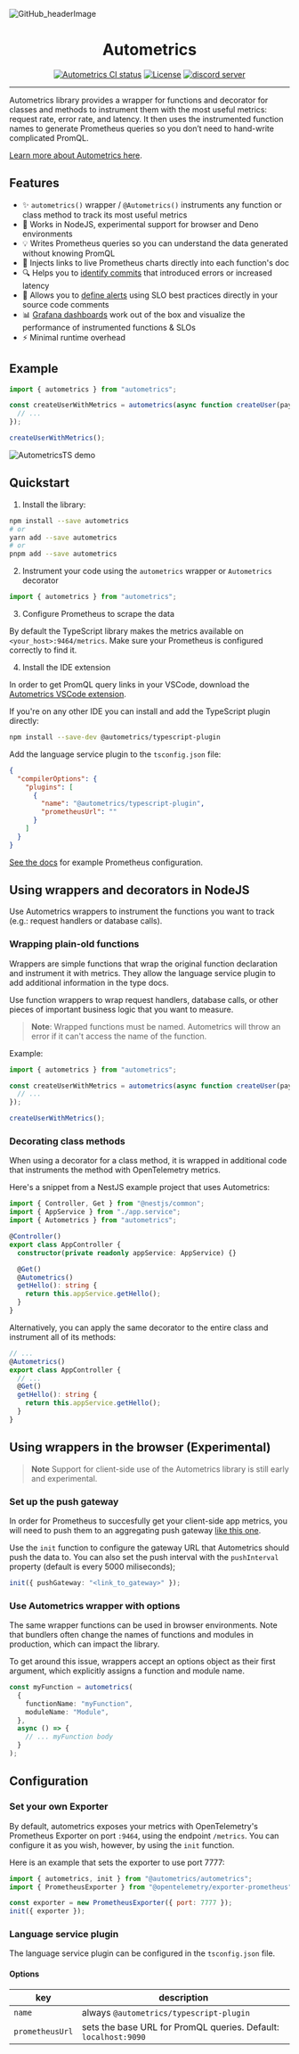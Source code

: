 ![GitHub_headerImage](https://user-images.githubusercontent.com/3262610/221191767-73b8a8d9-9f8b-440e-8ab6-75cb3c82f2bc.png)

<div align="center">
<h1>Autometrics</h1>
<a href="https://github.com/autometrics-dev/autometrics-ts/actions?query=branch%3Amain"><img src="https://github.com/autometrics-dev/autometrics-ts/actions/workflows/ci.yml/badge.svg?event=push&branch=main" alt="Autometrics CI status" /></a>
<a href="https://opensource.org/licenses/MIT" rel="nofollow"><img src="https://img.shields.io/npm/l/@autometrics/autometrics" alt="License"></a>
<a href="https://discord.gg/MJr7pYzZQ4" rel="nofollow"><img src="https://img.shields.io/discord/950489382626951178?label=Discord&logo=discord&logoColor=white" alt="discord server"></a>
</div>

<hr />

Autometrics library provides a wrapper for functions and decorator
for classes and methods to instrument them with the most useful
metrics: request rate, error rate, and latency. It then uses the instrumented
function names to generate Prometheus queries so you don’t need to hand-write
complicated PromQL.

[Learn more about Autometrics here](https://autometrics.dev/).


## Features

- ✨ `autometrics()` wrapper / `@Autometrics()` instruments any function or class method to track its
  most useful metrics
- 🌳 Works in NodeJS, experimental support for browser and Deno environments
- 💡 Writes Prometheus queries so you can understand the data generated without
  knowing PromQL
- 🔗 Injects links to live Prometheus charts directly into each function's doc
- 🔍 Helps you to [identify commits](https://docs.autometrics.dev/typescript/adding-version-information) that introduced errors or increased latency
- 🚨 Allows you to [define alerts](https://docs.autometrics.dev/typescript/adding-alerts-and-slos) using SLO best practices directly in your source code
  comments
- 📊 [Grafana
dashboards](https://github.com/autometrics-dev/autometrics-shared#dashboards)
work out of the box and visualize the performance of instrumented functions &
SLOs
- ⚡ Minimal runtime overhead

## Example 

```typescript
import { autometrics } from "autometrics";

const createUserWithMetrics = autometrics(async function createUser(payload: User) {
  // ...
});

createUserWithMetrics();
```

![AutometricsTS demo](./assets/autometrics-ts-demo.gif)

## Quickstart

1. Install the library:

```bash
npm install --save autometrics
# or
yarn add --save autometrics
# or
pnpm add --save autometrics
```

2. Instrument your code using the `autometrics` wrapper or `Autometrics`
   decorator

```typescript
import { autometrics } from "autometrics";
```

3. Configure Prometheus to scrape the data

By default the TypeScript library makes the metrics available on
`<your_host>:9464/metrics`. Make sure your Prometheus is configured correctly to
find it.

4. Install the IDE extension

In order to get PromQL query links in your VSCode, download the [Autometrics VSCode
extension](https://marketplace.visualstudio.com/items?itemName=Fiberplane.autometrics).

If you're on any other IDE you can install and add the TypeScript plugin
directly:

```bash
npm install --save-dev @autometrics/typescript-plugin
```

Add the language service plugin to the `tsconfig.json` file:

```json
{
  "compilerOptions": {
    "plugins": [
      {
        "name": "@autometrics/typescript-plugin",
        "prometheusUrl": ""
      }
    ]
  }
}
```


[See the docs](https://docs.autometrics.dev/configuring-prometheus/local) for
example Prometheus configuration.

## Using wrappers and decorators in NodeJS

Use Autometrics wrappers to instrument the functions you want to track (e.g.:
request handlers or database calls).

### Wrapping plain-old functions

Wrappers are simple functions that wrap the original function declaration and
instrument it with metrics. They allow the language service plugin to add
additional information in the type docs.

Use function wrappers to wrap request handlers, database calls, or other
pieces of important business logic that you want to measure.

> **Note**: Wrapped functions must be named. Autometrics will throw an error if
> it can't access the name of the function.

Example:

```typescript
import { autometrics } from "autometrics";

const createUserWithMetrics = autometrics(async function createUser(payload: User) {
  // ...
});

createUserWithMetrics();
```

### Decorating class methods

When using a decorator for a class method, it is wrapped in additional code that
instruments the method with OpenTelemetry metrics.

Here's a snippet from a NestJS example project that uses Autometrics:

```typescript
import { Controller, Get } from "@nestjs/common";
import { AppService } from "./app.service";
import { Autometrics } from "autometrics";

@Controller()
export class AppController {
  constructor(private readonly appService: AppService) {}

  @Get()
  @Autometrics()
  getHello(): string {
    return this.appService.getHello();
  }
}
```

Alternatively, you can apply the same decorator to the entire class and
instrument all of its methods:

```typescript
// ...
@Autometrics()
export class AppController {
  // ...
  @Get()
  getHello(): string {
    return this.appService.getHello();
  }
}
```


## Using wrappers in the browser (Experimental)

> **Note**
> Support for client-side use of the Autometrics library is still early and
> experimental.

### Set up the push gateway

In order for Prometheus to succesfully get your client-side app metrics, you
will need to push them to an aggregating push gateway [like this
one](https://github.com/zapier/prom-aggregation-gateway).

Use the `init` function to configure the gateway URL that Autometrics should
push the data to. You can also set the push interval with the `pushInterval`
property (default is every 5000 miliseconds);

```typescript
init({ pushGateway: "<link_to_gateway>" });
```

### Use Autometrics wrapper with options

The same wrapper functions can be used in browser environments. Note that
bundlers often change the names of functions and modules in production, which
can impact the library.

To get around this issue, wrappers accept an options object as
their first argument, which explicitly assigns a function and module name.

```typescript
const myFunction = autometrics(
  {
    functionName: "myFunction",
    moduleName: "Module",
  },
  async () => {
    // ... myFunction body
  }
);
```

## Configuration

### Set your own Exporter

By default, autometrics exposes your metrics with OpenTelemetry's Prometheus
Exporter on port `:9464`, using the endpoint `/metrics`. You can configure it as you wish,
however, by using the `init` function.

Here is an example that sets the exporter to use port 7777:

```javascript
import { autometrics, init } from "@autometrics/autometrics";
import { PrometheusExporter } from "@opentelemetry/exporter-prometheus";

const exporter = new PrometheusExporter({ port: 7777 });
init({ exporter });
```

### Language service plugin

The language service plugin can be configured in the `tsconfig.json` file.

#### Options

| key             | description                                                     |
| --------------- | --------------------------------------------------------------- |
| `name`          | always `@autometrics/typescript-plugin`                         |
| `prometheusUrl` | sets the base URL for PromQL queries. Default: `localhost:9090` |
